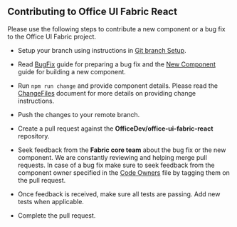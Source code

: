 
 ## Contributing to Office UI Fabric React

Please use the following steps to contribute a new component or a bug fix to the Office UI Fabric project.

* Setup your branch using instructions in [Git branch Setup](./Setup.md).

* Read [BugFix](./BugFixes.md) guide for preparing a bug fix and the [New Component](./NewComponent.md) guide for building a new component.

* Run `npm run change` and provide component details. Please read the [ChangeFiles](./ChangeFiles.md) document for more details on providing change instructions.

* Push the changes to your remote branch.

* Create a pull request against the **OfficeDev/office-ui-fabric-react** repository.

* Seek feedback from the **Fabric core team** about the bug fix or the new component. We are constantly reviewing and helping merge pull requests. In case of a bug fix make sure to seek feedback from the component owner specified in the [Code Owners](../../.github/CODEOWNERS) file by tagging them on the pull request.

* Once feedback is received, make sure all tests are passing. Add new tests when applicable.

* Complete the pull request.